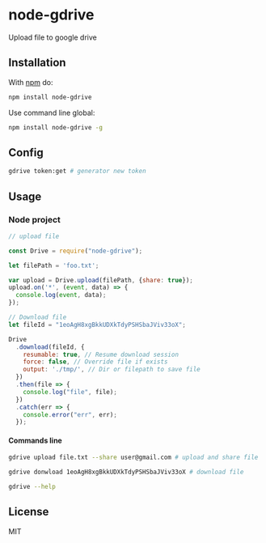 # node-gdrive

Upload file to google drive

## Installation

With [npm](https://www.npmjs.com/) do:

``` sh
npm install node-gdrive
```

Use command line global:

``` sh
npm install node-gdrive -g
```

## Config

``` sh
gdrive token:get # generator new token
```

## Usage

### Node project

``` js
// upload file

const Drive = require("node-gdrive");

let filePath = 'foo.txt';

var upload = Drive.upload(filePath, {share: true});
upload.on('*', (event, data) => {
  console.log(event, data);
});

// Download file
let fileId = "1eoAgH8xgBkkUDXkTdyPSHSbaJViv33oX";

Drive
  .download(fileId, {
    resumable: true, // Resume download session
    force: false, // Override file if exists
    output: './tmp/', // Dir or filepath to save file
  })
  .then(file => {
    console.log("file", file);
  })
  .catch(err => {
    console.error("err", err);
  });

```

#### Commands line

``` sh
gdrive upload file.txt --share user@gmail.com # upload and share file

gdrive donwload 1eoAgH8xgBkkUDXkTdyPSHSbaJViv33oX # download file

gdrive --help
```

## License

MIT
